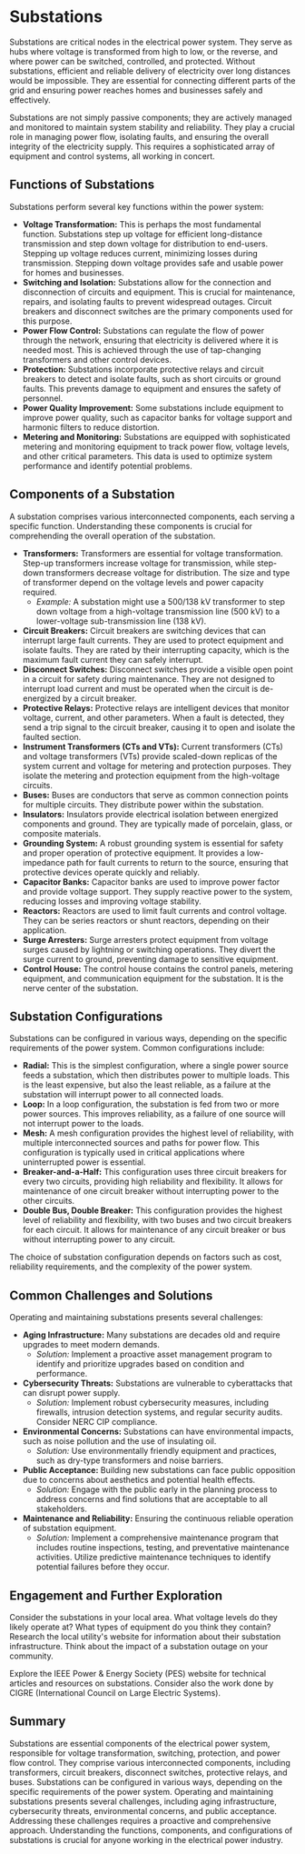 # Substations

Substations are critical nodes in the electrical power system. They serve as hubs where voltage is transformed from high to low, or the reverse, and where power can be switched, controlled, and protected. Without substations, efficient and reliable delivery of electricity over long distances would be impossible. They are essential for connecting different parts of the grid and ensuring power reaches homes and businesses safely and effectively.

Substations are not simply passive components; they are actively managed and monitored to maintain system stability and reliability. They play a crucial role in managing power flow, isolating faults, and ensuring the overall integrity of the electricity supply. This requires a sophisticated array of equipment and control systems, all working in concert.

## Functions of Substations

Substations perform several key functions within the power system:

*   **Voltage Transformation:** This is perhaps the most fundamental function. Substations step up voltage for efficient long-distance transmission and step down voltage for distribution to end-users. Stepping up voltage reduces current, minimizing losses during transmission. Stepping down voltage provides safe and usable power for homes and businesses.
*   **Switching and Isolation:** Substations allow for the connection and disconnection of circuits and equipment. This is crucial for maintenance, repairs, and isolating faults to prevent widespread outages. Circuit breakers and disconnect switches are the primary components used for this purpose.
*   **Power Flow Control:** Substations can regulate the flow of power through the network, ensuring that electricity is delivered where it is needed most. This is achieved through the use of tap-changing transformers and other control devices.
*   **Protection:** Substations incorporate protective relays and circuit breakers to detect and isolate faults, such as short circuits or ground faults. This prevents damage to equipment and ensures the safety of personnel.
*   **Power Quality Improvement:** Some substations include equipment to improve power quality, such as capacitor banks for voltage support and harmonic filters to reduce distortion.
*   **Metering and Monitoring:** Substations are equipped with sophisticated metering and monitoring equipment to track power flow, voltage levels, and other critical parameters. This data is used to optimize system performance and identify potential problems.

## Components of a Substation

A substation comprises various interconnected components, each serving a specific function. Understanding these components is crucial for comprehending the overall operation of the substation.

*   **Transformers:** Transformers are essential for voltage transformation. Step-up transformers increase voltage for transmission, while step-down transformers decrease voltage for distribution. The size and type of transformer depend on the voltage levels and power capacity required.
    *   *Example:* A substation might use a 500/138 kV transformer to step down voltage from a high-voltage transmission line (500 kV) to a lower-voltage sub-transmission line (138 kV).
*   **Circuit Breakers:** Circuit breakers are switching devices that can interrupt large fault currents. They are used to protect equipment and isolate faults. They are rated by their interrupting capacity, which is the maximum fault current they can safely interrupt.
*   **Disconnect Switches:** Disconnect switches provide a visible open point in a circuit for safety during maintenance. They are not designed to interrupt load current and must be operated when the circuit is de-energized by a circuit breaker.
*   **Protective Relays:** Protective relays are intelligent devices that monitor voltage, current, and other parameters. When a fault is detected, they send a trip signal to the circuit breaker, causing it to open and isolate the faulted section.
*   **Instrument Transformers (CTs and VTs):** Current transformers (CTs) and voltage transformers (VTs) provide scaled-down replicas of the system current and voltage for metering and protection purposes. They isolate the metering and protection equipment from the high-voltage circuits.
*   **Buses:** Buses are conductors that serve as common connection points for multiple circuits. They distribute power within the substation.
*   **Insulators:** Insulators provide electrical isolation between energized components and ground. They are typically made of porcelain, glass, or composite materials.
*   **Grounding System:** A robust grounding system is essential for safety and proper operation of protective equipment. It provides a low-impedance path for fault currents to return to the source, ensuring that protective devices operate quickly and reliably.
*   **Capacitor Banks:** Capacitor banks are used to improve power factor and provide voltage support. They supply reactive power to the system, reducing losses and improving voltage stability.
*   **Reactors:** Reactors are used to limit fault currents and control voltage. They can be series reactors or shunt reactors, depending on their application.
*   **Surge Arresters:** Surge arresters protect equipment from voltage surges caused by lightning or switching operations. They divert the surge current to ground, preventing damage to sensitive equipment.
*   **Control House:** The control house contains the control panels, metering equipment, and communication equipment for the substation. It is the nerve center of the substation.

## Substation Configurations

Substations can be configured in various ways, depending on the specific requirements of the power system. Common configurations include:

*   **Radial:** This is the simplest configuration, where a single power source feeds a substation, which then distributes power to multiple loads. This is the least expensive, but also the least reliable, as a failure at the substation will interrupt power to all connected loads.
*   **Loop:** In a loop configuration, the substation is fed from two or more power sources. This improves reliability, as a failure of one source will not interrupt power to the loads.
*   **Mesh:** A mesh configuration provides the highest level of reliability, with multiple interconnected sources and paths for power flow. This configuration is typically used in critical applications where uninterrupted power is essential.
*   **Breaker-and-a-Half:** This configuration uses three circuit breakers for every two circuits, providing high reliability and flexibility. It allows for maintenance of one circuit breaker without interrupting power to the other circuits.
*   **Double Bus, Double Breaker:** This configuration provides the highest level of reliability and flexibility, with two buses and two circuit breakers for each circuit. It allows for maintenance of any circuit breaker or bus without interrupting power to any circuit.

The choice of substation configuration depends on factors such as cost, reliability requirements, and the complexity of the power system.

## Common Challenges and Solutions

Operating and maintaining substations presents several challenges:

*   **Aging Infrastructure:** Many substations are decades old and require upgrades to meet modern demands.
    *   *Solution:* Implement a proactive asset management program to identify and prioritize upgrades based on condition and performance.
*   **Cybersecurity Threats:** Substations are vulnerable to cyberattacks that can disrupt power supply.
    *   *Solution:* Implement robust cybersecurity measures, including firewalls, intrusion detection systems, and regular security audits. Consider NERC CIP compliance.
*   **Environmental Concerns:** Substations can have environmental impacts, such as noise pollution and the use of insulating oil.
    *   *Solution:* Use environmentally friendly equipment and practices, such as dry-type transformers and noise barriers.
*   **Public Acceptance:** Building new substations can face public opposition due to concerns about aesthetics and potential health effects.
    *   *Solution:* Engage with the public early in the planning process to address concerns and find solutions that are acceptable to all stakeholders.
*   **Maintenance and Reliability:** Ensuring the continuous reliable operation of substation equipment.
    *   *Solution:* Implement a comprehensive maintenance program that includes routine inspections, testing, and preventative maintenance activities. Utilize predictive maintenance techniques to identify potential failures before they occur.

## Engagement and Further Exploration

Consider the substations in your local area. What voltage levels do they likely operate at? What types of equipment do you think they contain? Research the local utility's website for information about their substation infrastructure. Think about the impact of a substation outage on your community.

Explore the IEEE Power & Energy Society (PES) website for technical articles and resources on substations. Consider also the work done by CIGRE (International Council on Large Electric Systems).

## Summary

Substations are essential components of the electrical power system, responsible for voltage transformation, switching, protection, and power flow control. They comprise various interconnected components, including transformers, circuit breakers, disconnect switches, protective relays, and buses. Substations can be configured in various ways, depending on the specific requirements of the power system. Operating and maintaining substations presents several challenges, including aging infrastructure, cybersecurity threats, environmental concerns, and public acceptance. Addressing these challenges requires a proactive and comprehensive approach. Understanding the functions, components, and configurations of substations is crucial for anyone working in the electrical power industry.